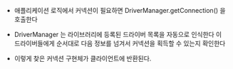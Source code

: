 - 애플리케이션 로직에서 커넥션이 필요하면 DriverManager.getConnection() 을 호출한다

- DriverManager 는 라이브러리에 등록된 드라이버 목록을 자동으로 인식한다
이 드라이버들에게 순서대로 다음 정보를 넘겨서 커넥션을 획득할 수 있는지 확인한다

- 이렇게 찾은 커넥션 구현체가 클라이언트에 반환된다.
